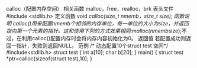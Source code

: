 calloc（配置内存空间）
相关函数
malloc，free，realloc，brk
表头文件
#include <stdlib.h>
定义函数
void *calloc(size_t nmemb，size_t size);
函数说明
calloc()用来配置nmemb个相邻的内存单位，每一单位的大小为size，并返回指向第一个元素的指针。这和使用下列的方式效果相同:malloc(nmemb*size);不过，在利用calloc()配置内存时会将内存内容初始化为0。
返回值
若配置成功则返回一指针，失败则返回NULL。
范例
/* 动态配置10个struct test 空间*/
#include<stdlib.h>
struct test
{
int a[10];
char b[20];
}
main()
{
struct test *ptr=calloc(sizeof(struct test),10);
}